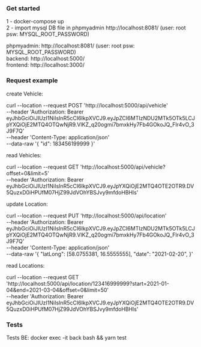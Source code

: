 ### Get started

1 - docker-compose up <br />
2 - import mysql DB file in phpmyadmin http://localhost:8081/ (user: root psw: MYSQL_ROOT_PASSWORD) <br />

phpmyadmin: http://localhost:8081/ (user: root psw: MYSQL_ROOT_PASSWORD) <br />
backend: http://localhost:5000/ <br />
frontend: http://localhost:3000/ <br />

### Request example

create Vehicle:<br />

curl --location --request POST 'http://localhost:5000/api/vehicle' \
--header 'Authorization: Bearer eyJhbGciOiJIUzI1NiIsInR5cCI6IkpXVCJ9.eyJpZCI6MTIzNDU2MTk5OTk5LCJpYXQiOjE2MTQ4OTQwNjR9.VlKZ_q20ogmi7bmxkHy7Fb4GOkoJQ_Flr4vO_3J9F7Q' \
--header 'Content-Type: application/json' \
--data-raw '{
"id": 183456199999
}'<br />

read Vehicles: <br />

curl --location --request GET 'http://localhost:5000/api/vehicle?offset=0&limit=5' \
--header 'Authorization: Bearer eyJhbGciOiJIUzI1NiIsInR5cCI6IkpXVCJ9.eyJpYXQiOjE2MTQ4OTE2OTR9.DV5QuzxD0iHPUfM07HjZ99JdVOhYBSJvy9mfdoHBHls'<br />

update Location: <br />

curl --location --request PUT 'http://localhost:5000/api/location' \
--header 'Authorization: Bearer eyJhbGciOiJIUzI1NiIsInR5cCI6IkpXVCJ9.eyJpZCI6MTIzNDU2MTk5OTk5LCJpYXQiOjE2MTQ4OTQwNjR9.VlKZ_q20ogmi7bmxkHy7Fb4GOkoJQ_Flr4vO_3J9F7Q' \
--header 'Content-Type: application/json' \
--data-raw '{
"latLong": [58.0755381, 16.5555555],
"date": "2021-02-20",
}'<br />

read Locations: <br />

curl --location --request GET 'http://localhost:5000/api/location/123416999999?start=2021-01-04&end=2021-03-04&offset=0&limit=50' \
--header 'Authorization: Bearer eyJhbGciOiJIUzI1NiIsInR5cCI6IkpXVCJ9.eyJpYXQiOjE2MTQ4OTE2OTR9.DV5QuzxD0iHPUfM07HjZ99JdVOhYBSJvy9mfdoHBHls'<br />

### Tests

Tests BE: docker exec -it back bash && yarn test

